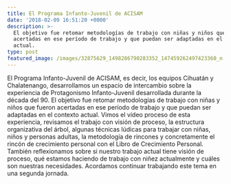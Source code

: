 ```yaml
---
title: El Programa Infanto-Juvenil de ACISAM
date: '2018-02-09 16:51:20 +0000'
description: >-
  El objetivo fue retomar metodologías de trabajo con niñas y niños que fueron
  acertadas en ese período de trabajo y que puedan ser adaptadas en el contexto
  actual.
type: post
featured_image: /images/32875629_1498286790283352_147459262497423360_n.jpg
---
```

El Programa Infanto-Juvenil de ACISAM, es decir, los equipos Cihuatán y Chalatenango, desarrollamos un espacio de intercambio sobre la experiencia de Protagonismo Infanto-Juvenil desarrollada durante la década del 90. El objetivo fue retomar metodologías de trabajo con niñas y niños que fueron acertadas en ese período de trabajo y que puedan ser adaptadas en el contexto actual. Vimos el vídeo proceso de esta experiencia, revisamos el trabajo con visión de proceso, la estructura organizativa del árbol, algunas técnicas lúdicas para trabajar con niñas, niños y personas adultas, la metodología de rincones y concretamente el rincón de crecimiento personal con el Libro de Crecimiento Personal. También reflexionamos sobre si nuestro trabajo actual tiene visión de proceso, qué estamos haciendo de trabajo con niñez actualmente y cuáles son nuestras necesidades. Acordamos continuar trabajando este tema en una segunda jornada.
